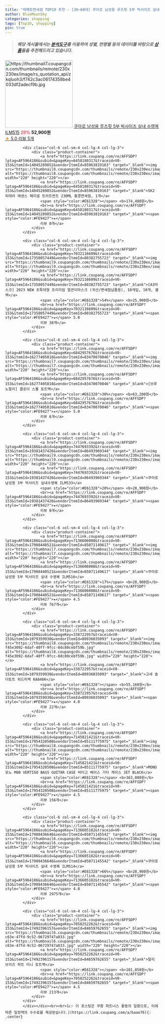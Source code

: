 ```yaml
---
title: "레페토면세점 TOP10 추천 - [30~60대] 쿠아로 남성용 루즈핏 5부 빅사이즈 실내 수영복 ILM515"
author: BlueMoonSky
categories: shopping
tags: [Top10, shopping]
pin: true
---
```


> ##### 해당 게시물에서는 [**분석도구**](https://itemscout.io/)를 이용하여 **성별**, **연령별** 등의 데이터를 바탕으로 [**상품**](https://link.coupang.com/a/baae76)들을 추천해드리고 있습니다.
<div class="container"><div class="row">
            <div class="col-6 col-sm-4 col-lg-4 col-lg-3">
                <div class="product-container">
                    <a href="https://link.coupang.com/re/AFFSDP?lptag=AF5964186&subid=&pageKey=7136606010&traceid=V0-153&itemId=17908440525&vendorItemId=85071149585" target="_blank"><img src="https://thumbnail7.coupangcdn.com/thumbnails/remote/230x230ex/image/rs_quotation_api/zkqluoh3/f742c3ac06174358be4033df2adecf9b.jpg" alt="https://thumbnail7.coupangcdn.com/thumbnails/remote/230x230ex/image/rs_quotation_api/zkqluoh3/f742c3ac06174358be4033df2adecf9b.jpg" width="220" height="220"></a>
                    <a href="https://link.coupang.com/re/AFFSDP?lptag=AF5964186&subid=&pageKey=7136606010&traceid=V0-153&itemId=17908440525&vendorItemId=85071149585" target="_blank">쿠아로 남성용 루즈핏 5부 빅사이즈 실내 수영복 ILM515</a>
                    <span style="color:#E61328">29%</span> <b>52,900원</b>
                    <br><a href="https://link.coupang.com/re/AFFSDP?lptag=AF5964186&subid=&pageKey=7136606010&traceid=V0-153&itemId=17908440525&vendorItemId=85071149585" target="_blank"><span style="color:#FE9427">★</span> 5.0
                    리뷰 5개</a>
                </div>
            </div>
            
            <div class="col-6 col-sm-4 col-lg-4 col-lg-3">
                <div class="product-container">
                    <a href="https://link.coupang.com/re/AFFSDP?lptag=AF5964186&subid=&pageKey=6458180317&traceid=V0-153&itemId=14045289852&vendorItemId=85963819163" target="_blank"><img src="https://thumbnail8.coupangcdn.com/thumbnails/remote/230x230ex/image/vendor_inventory/1603/51d6a39cfe093877cffe8273b64b4efeea5135243abc2371ef1600722f12.jpg" alt="https://thumbnail8.coupangcdn.com/thumbnails/remote/230x230ex/image/vendor_inventory/1603/51d6a39cfe093877cffe8273b64b4efeea5135243abc2371ef1600722f12.jpg" width="220" height="220"></a>
                    <a href="https://link.coupang.com/re/AFFSDP?lptag=AF5964186&subid=&pageKey=6458180317&traceid=V0-153&itemId=14045289852&vendorItemId=85963819163" target="_blank">SK2 피테라 에센스 페이셜 트리트먼트 230ML 홍콩면세점, 1개</a>
                    <span style="color:#E61328"></span> <b>174,480원</b>
                    <br><a href="https://link.coupang.com/re/AFFSDP?lptag=AF5964186&subid=&pageKey=6458180317&traceid=V0-153&itemId=14045289852&vendorItemId=85963819163" target="_blank"><span style="color:#FE9427">★</span> 
                    리뷰 0개</a>
                </div>
            </div>
            
            <div class="col-6 col-sm-4 col-lg-4 col-lg-3">
                <div class="product-container">
                    <a href="https://link.coupang.com/re/AFFSDP?lptag=AF5964186&subid=&pageKey=7032116609&traceid=V0-153&itemId=17358057449&vendorItemId=80382755723" target="_blank"><img src="https://thumbnail9.coupangcdn.com/thumbnails/remote/230x230ex/image/vendor_inventory/bd98/dde5b6a6df54c2730781117d407086640704a17513bf0f8ed44f35b06801.jpg" alt="https://thumbnail9.coupangcdn.com/thumbnails/remote/230x230ex/image/vendor_inventory/bd98/dde5b6a6df54c2730781117d407086640704a17513bf0f8ed44f35b06801.jpg" width="220" height="220"></a>
                    <a href="https://link.coupang.com/re/AFFSDP?lptag=AF5964186&subid=&pageKey=7032116609&traceid=V0-153&itemId=17358057449&vendorItemId=80382755723" target="_blank">[A3마스크] 2023 NEW 초특대형 프리미엄 얼큰이마스크 (국산/면세점납품용), 10개입, 10개, 블랙</a>
                    <span style="color:#E61328">54%</span> <b>25,900원</b>
                    <br><a href="https://link.coupang.com/re/AFFSDP?lptag=AF5964186&subid=&pageKey=7032116609&traceid=V0-153&itemId=17358057449&vendorItemId=80382755723" target="_blank"><span style="color:#FE9427">★</span> 5.0
                    리뷰 38개</a>
                </div>
            </div>
            
            <div class="col-6 col-sm-4 col-lg-4 col-lg-3">
                <div class="product-container">
                    <a href="https://link.coupang.com/re/AFFSDP?lptag=AF5964186&subid=&pageKey=6842957676&traceid=V0-153&itemId=16277405810&vendorItemId=83470070046" target="_blank"><img src="https://thumbnail7.coupangcdn.com/thumbnails/remote/230x230ex/image/vendor_inventory/f4b3/df91d165e63733f6982dd25fab1bef1f1bf2f2d1bd8b5873ae9913efebd7.jpg" alt="https://thumbnail7.coupangcdn.com/thumbnails/remote/230x230ex/image/vendor_inventory/f4b3/df91d165e63733f6982dd25fab1bef1f1bf2f2d1bd8b5873ae9913efebd7.jpg" width="220" height="220"></a>
                    <a href="https://link.coupang.com/re/AFFSDP?lptag=AF5964186&subid=&pageKey=6842957676&traceid=V0-153&itemId=16277405810&vendorItemId=83470070046" target="_blank">[브루노말리] 클로이 스몰 토트백</a>
                    <span style="color:#E61328">30%</span> <b>63,200원</b>
                    <br><a href="https://link.coupang.com/re/AFFSDP?lptag=AF5964186&subid=&pageKey=6842957676&traceid=V0-153&itemId=16277405810&vendorItemId=83470070046" target="_blank"><span style="color:#FE9427">★</span> 5.0
                    리뷰 6개</a>
                </div>
            </div>
            
            <div class="col-6 col-sm-4 col-lg-4 col-lg-3">
                <div class="product-container">
                    <a href="https://link.coupang.com/re/AFFSDP?lptag=AF5964186&subid=&pageKey=7447693392&traceid=V0-153&itemId=19381437426&vendorItemId=86493969344" target="_blank"><img src="https://thumbnail9.coupangcdn.com/thumbnails/remote/230x230ex/image/rs_quotation_api/ff2x6ow9/d41cc8d44a3e4156b858b871cfc1ac1d.jpg" alt="https://thumbnail9.coupangcdn.com/thumbnails/remote/230x230ex/image/rs_quotation_api/ff2x6ow9/d41cc8d44a3e4156b858b871cfc1ac1d.jpg" width="220" height="220"></a>
                    <a href="https://link.coupang.com/re/AFFSDP?lptag=AF5964186&subid=&pageKey=7447693392&traceid=V0-153&itemId=19381437426&vendorItemId=86493969344" target="_blank">쿠아로 남성용 3부 빅사이즈 실내수영복 ILM533</a>
                    <span style="color:#E61328">20%</span> <b>28,900원</b>
                    <br><a href="https://link.coupang.com/re/AFFSDP?lptag=AF5964186&subid=&pageKey=7447693392&traceid=V0-153&itemId=19381437426&vendorItemId=86493969344" target="_blank"><span style="color:#FE9427">★</span> 
                    리뷰 0개</a>
                </div>
            </div>
            
            <div class="col-6 col-sm-4 col-lg-4 col-lg-3">
                <div class="product-container">
                    <a href="https://link.coupang.com/re/AFFSDP?lptag=AF5964186&subid=&pageKey=7136606008&traceid=V0-153&itemId=17908440521&vendorItemId=85071149617" target="_blank"><img src="https://thumbnail7.coupangcdn.com/thumbnails/remote/230x230ex/image/rs_quotation_api/plohcean/ce8d31751e5649d081a6f47c2f0a77a1.jpg" alt="https://thumbnail7.coupangcdn.com/thumbnails/remote/230x230ex/image/rs_quotation_api/plohcean/ce8d31751e5649d081a6f47c2f0a77a1.jpg" width="220" height="220"></a>
                    <a href="https://link.coupang.com/re/AFFSDP?lptag=AF5964186&subid=&pageKey=7136606008&traceid=V0-153&itemId=17908440521&vendorItemId=85071149617" target="_blank">쿠아로 남성용 5부 빅사이즈 실내 수영복 ILM516</a>
                    <span style="color:#E61328">17%</span> <b>28,900원</b>
                    <br><a href="https://link.coupang.com/re/AFFSDP?lptag=AF5964186&subid=&pageKey=7136606008&traceid=V0-153&itemId=17908440521&vendorItemId=85071149617" target="_blank"><span style="color:#FE9427">★</span> 4.5
                    리뷰 767개</a>
                </div>
            </div>
            
            <div class="col-6 col-sm-4 col-lg-4 col-lg-3">
                <div class="product-container">
                    <a href="https://link.coupang.com/re/AFFSDP?lptag=AF5964186&subid=&pageKey=338722957&traceid=V0-153&itemId=1079359930&vendorItemId=80936035093" target="_blank"><img src="https://thumbnail8.coupangcdn.com/thumbnails/remote/230x230ex/image/retail/images/535342347198780-f45e3092-6daf-40ff-9fcc-8dc80cebf59b.jpg" alt="https://thumbnail8.coupangcdn.com/thumbnails/remote/230x230ex/image/retail/images/535342347198780-f45e3092-6daf-40ff-9fcc-8dc80cebf59b.jpg" width="220" height="220"></a>
                    <a href="https://link.coupang.com/re/AFFSDP?lptag=AF5964186&subid=&pageKey=338722957&traceid=V0-153&itemId=1079359930&vendorItemId=80936035093" target="_blank">고세 숄더토트 위드미백 KA846K</a>
                    <span style="color:#E61328"></span> <b>55,160원</b>
                    <br><a href="https://link.coupang.com/re/AFFSDP?lptag=AF5964186&subid=&pageKey=338722957&traceid=V0-153&itemId=1079359930&vendorItemId=80936035093" target="_blank"><span style="color:#FE9427">★</span> 4.0
                    리뷰 22개</a>
                </div>
            </div>
            
            <div class="col-6 col-sm-4 col-lg-4 col-lg-3">
                <div class="product-container">
                    <a href="https://link.coupang.com/re/AFFSDP?lptag=AF5964186&subid=&pageKey=7145821421&traceid=V0-153&itemId=17954320508&vendorItemId=85111775975" target="_blank"><img src="https://thumbnail8.coupangcdn.com/thumbnails/remote/230x230ex/image/vendor_inventory/c2cd/d73fd085e22a48b248410a1cc47218ae7ef2d73db21d046566ddaf66fc1d.jpg" alt="https://thumbnail8.coupangcdn.com/thumbnails/remote/230x230ex/image/vendor_inventory/c2cd/d73fd085e22a48b248410a1cc47218ae7ef2d73db21d046566ddaf66fc1d.jpg" width="220" height="220"></a>
                    <a href="https://link.coupang.com/re/AFFSDP?lptag=AF5964186&subid=&pageKey=7145821421&traceid=V0-153&itemId=17954320508&vendorItemId=85111775975" target="_blank">MONO 모노 M80 VERTIGO BASS GUITAR CASE 버티고 베이스 기타 케이스 JET BLACK</a>
                    <span style="color:#E61328"></span> <b>363,000원</b>
                    <br><a href="https://link.coupang.com/re/AFFSDP?lptag=AF5964186&subid=&pageKey=7145821421&traceid=V0-153&itemId=17954320508&vendorItemId=85111775975" target="_blank"><span style="color:#FE9427">★</span> 4.5
                    리뷰 156개</a>
                </div>
            </div>
            
            <div class="col-6 col-sm-4 col-lg-4 col-lg-3">
                <div class="product-container">
                    <a href="https://link.coupang.com/re/AFFSDP?lptag=AF5964186&subid=&pageKey=7136605182&traceid=V0-153&itemId=17908436646&vendorItemId=85071145542" target="_blank"><img src="https://thumbnail6.coupangcdn.com/thumbnails/remote/230x230ex/image/rs_quotation_api/gam2hc1w/a499e32eb39542f3805fb5ea4324b0b7.jpg" alt="https://thumbnail6.coupangcdn.com/thumbnails/remote/230x230ex/image/rs_quotation_api/gam2hc1w/a499e32eb39542f3805fb5ea4324b0b7.jpg" width="220" height="220"></a>
                    <a href="https://link.coupang.com/re/AFFSDP?lptag=AF5964186&subid=&pageKey=7136605182&traceid=V0-153&itemId=17908436646&vendorItemId=85071145542" target="_blank">쿠아로 남성용 5부 빅사이즈 실내 수영복 ILM514</a>
                    <span style="color:#E61328">66%</span> <b>28,900원</b>
                    <br><a href="https://link.coupang.com/re/AFFSDP?lptag=AF5964186&subid=&pageKey=7136605182&traceid=V0-153&itemId=17908436646&vendorItemId=85071145542" target="_blank"><span style="color:#FE9427">★</span> 4.0
                    리뷰 2975개</a>
                </div>
            </div>
            
            <div class="col-6 col-sm-4 col-lg-4 col-lg-3">
                <div class="product-container">
                    <a href="https://link.coupang.com/re/AFFSDP?lptag=AF5964186&subid=&pageKey=7058252262&traceid=V0-153&itemId=17492396157&vendorItemId=84659762655" target="_blank"><img src="https://thumbnail6.coupangcdn.com/thumbnails/remote/230x230ex/image/retail/images/2023/01/11/17/6/34bba72e-c63e-47fd-9c52-06729747a833.jpg" alt="https://thumbnail6.coupangcdn.com/thumbnails/remote/230x230ex/image/retail/images/2023/01/11/17/6/34bba72e-c63e-47fd-9c52-06729747a833.jpg" width="220" height="220"></a>
                    <a href="https://link.coupang.com/re/AFFSDP?lptag=AF5964186&subid=&pageKey=7058252262&traceid=V0-153&itemId=17492396157&vendorItemId=84659762655" target="_blank">탈리 브리즈 하트 미니 토트백</a>
                    <span style="color:#E61328"></span> <b>101,850원</b>
                    <br><a href="https://link.coupang.com/re/AFFSDP?lptag=AF5964186&subid=&pageKey=7058252262&traceid=V0-153&itemId=17492396157&vendorItemId=84659762655" target="_blank"><span style="color:#FE9427">★</span> 4.5
                    리뷰 213개</a>
                </div>
            </div>
            </div></div><br><br>[👉 이 포스팅은 쿠팡 파트너스 활동의 일환으로, 이에 따른 일정액의 수수료를 제공받습니다.](https://link.coupang.com/a/baae76){: .center}